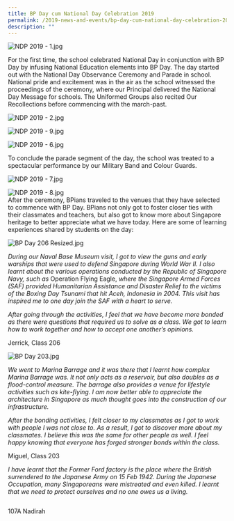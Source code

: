 ```yaml
---
title: BP Day cum National Day Celebration 2019
permalink: /2019-news-and-events/bp-day-cum-national-day-celebration-2019
description: ""
---
```

  
  
![NDP 2019 - 1.jpg](https://www-bpghs-moe-edu-sg-admin.cwp.sg/qql/slot/u148/BPGHS%202019/News%20&%20Events/BP%20Day%20cum%20National%20Day%20Celebration/NDP%202019%20-%201.jpg)  

For the first time, the school celebrated National Day in conjunction with BP Day by infusing National Education elements into BP Day. The day started out with the National Day Observance Ceremony and Parade in school. National pride and excitement was in the air as the school witnessed the proceedings of the ceremony, where our Principal delivered the National Day Message for schools. The Uniformed Groups also recited Our Recollections before commencing with the march-past.

  

![NDP 2019 - 2.jpg](https://www-bpghs-moe-edu-sg-admin.cwp.sg/qql/slot/u148/BPGHS%202019/News%20&%20Events/BP%20Day%20cum%20National%20Day%20Celebration/NDP%202019%20-%202.jpg)

  

![NDP 2019 - 9.jpg](https://www-bpghs-moe-edu-sg-admin.cwp.sg/qql/slot/u148/BPGHS%202019/News%20&%20Events/BP%20Day%20cum%20National%20Day%20Celebration/NDP%202019%20-%209.jpg)

  

![NDP 2019 - 6.jpg](https://www-bpghs-moe-edu-sg-admin.cwp.sg/qql/slot/u148/BPGHS%202019/News%20&%20Events/BP%20Day%20cum%20National%20Day%20Celebration/NDP%202019%20-%206.jpg)

  

To conclude the parade segment of the day, the school was treated to a spectacular performance by our Military Band and Colour Guards.

  

![NDP 2019 - 7.jpg](https://www-bpghs-moe-edu-sg-admin.cwp.sg/qql/slot/u148/BPGHS%202019/News%20&%20Events/BP%20Day%20cum%20National%20Day%20Celebration/NDP%202019%20-%207.jpg)  

![NDP 2019 - 8.jpg](https://www-bpghs-moe-edu-sg-admin.cwp.sg/qql/slot/u148/BPGHS%202019/News%20&%20Events/BP%20Day%20cum%20National%20Day%20Celebration/NDP%202019%20-%208.jpg)  
After the ceremony, BPians traveled to the venues that they have selected to commence with BP Day. BPians not only got to foster closer ties with their classmates and teachers, but also got to know more about Singapore heritage to better appreciate what we have today. Here are some of learning experiences shared by students on the day:  

  

![BP Day 206 Resized.jpg](https://www-bpghs-moe-edu-sg-admin.cwp.sg/qql/slot/u148/BPGHS%202019/News%20&%20Events/BP%20Day%20cum%20National%20Day%20Celebration/BP%20Day%20206%20Resized.jpg)

  

_During our Naval Base Museum visit, I got to view the guns and early warships that were used to defend Singapore during World War II. I also learnt about the various operations conducted by the Republic of Singapore Navy, such as_ Operation Flying Eagle, _where the Singapore Armed Forces (SAF) provided Humanitarian Assistance and Disaster Relief to the victims of the Boxing Day Tsunami that hit Aceh, Indonesia in 2004. This visit has inspired me to one day join the SAF with a heart to serve._ 

_After going through the activities, I feel that we have become more bonded as there were questions that required us to solve as a class. We got to learn how to work together and how to accept one another’s opinions._ 

  

Jerrick, Class 206 

  

![BP Day 203.jpg](https://www-bpghs-moe-edu-sg-admin.cwp.sg/qql/slot/u148/BPGHS%202019/News%20&%20Events/BP%20Day%20cum%20National%20Day%20Celebration/BP%20Day%20203.jpg)

  

_We went to Marina Barrage and it was there that I learnt how complex Marina Barrage was. It not only acts as a reservoir, but also doubles as a flood-control measure. The barrage also provides a venue for lifestyle activities such as kite-flying. I am now better able to appreciate the architecture in Singapore as much thought goes into the construction of our infrastructure._

_After the bonding activities, I felt closer to my classmates as I got to work with people I was not close to. As a result, I got to discover more about my classmates. I believe this was the same for other people as well. I feel happy knowing that everyone has forged stronger bonds within the class._ 

  

Miguel, Class 203

  

_I have learnt that the Former Ford factory is the place where the British surrendered to the Japanese Army on 15 Feb 1942. During the Japanese Occupation, many Singaporeans were mistreated and even killed. I learnt that we need to protect ourselves and no one owes us a living._

  
<div>
	<div style="float: left">
		<p>107A Nadirah</p>
	</div>
</div>

